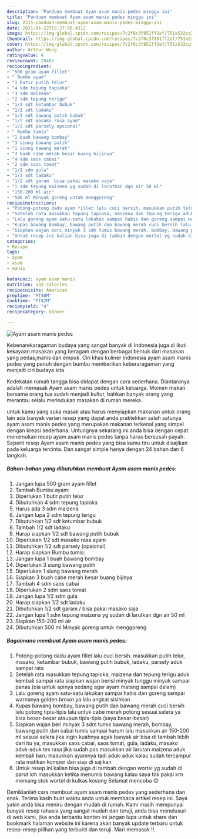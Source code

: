 ```yaml
---
description: "Panduan membuat Ayam asam manis pedes minggu ini"
title: "Panduan membuat Ayam asam manis pedes minggu ini"
slug: 2315-panduan-membuat-ayam-asam-manis-pedes-minggu-ini
date: 2021-01-22T15:37:08.431Z
image: https://img-global.cpcdn.com/recipes/7c2f6c3f851ff2ef/751x532cq70/ayam-asam-manis-pedes-foto-resep-utama.jpg
thumbnail: https://img-global.cpcdn.com/recipes/7c2f6c3f851ff2ef/751x532cq70/ayam-asam-manis-pedes-foto-resep-utama.jpg
cover: https://img-global.cpcdn.com/recipes/7c2f6c3f851ff2ef/751x532cq70/ayam-asam-manis-pedes-foto-resep-utama.jpg
author: Arthur Wong
ratingvalue: 4
reviewcount: 28405
recipeingredient:
- "500 gram ayam fillet"
- " Bumbu ayam"
- "1 butir putih telur"
- "4 sdm tepung tapioka"
- "3 sdm maizena"
- "2 sdm tepung terigu"
- "1/2 sdt ketumbar bubuk"
- "1/2 sdt ladaku"
- "1/2 sdt bawang putih bubuk"
- "1/2 sdt masako rasa ayam"
- "1/2 sdt parsely opsional"
- " Bumbu tumis"
- "1 buah bawang bombay"
- "3 siung bawang putih"
- "1 siung bawang merah"
- "3 buah cabe merah besar buang bijinya"
- "4 sdm saos cabai"
- "2 sdm saos tomat"
- "1/2 sdm gula"
- "1/2 sdt ladaku"
- "1/2 sdt garam  bisa pakai masako saja"
- "1 sdm tepung maizena yg sudah di larutkan dgn air 50 ml"
- "150-200 ml air"
- "500 ml Minyak goreng untuk menggoreng"
recipeinstructions:
- "Potong-potong dadu ayam fillet lalu cuci bersih. masukkan putih telur, masako, ketumbar bubuk, bawang putih bubuk, ladaku, parsely aduk sampai rata"
- "Setelah rata masukkan tepung tapioka, maizena dan tepung terigu aduk kembali sampai rata siapkan wajan berisi minyak tunggu minyak sampai panas (oia untuk apinya sedang agar ayam matang sampai dalam)"
- "Lalu goreng ayam satu-satu lakukan sampai habis dan goreng sampai warnanya golden brown ya lalu angkat sisihkan"
- "Kupas bawang bombay, bawang putih dan bawang merah cuci bersih lalu potong tipis-tipis lalu untuk cabe merah potong sesuai selera ya bisa besar-besar ataupun tipis-tipis (saya besar-besar)"
- "Siapkan wajan beri minyak 3 sdm tumis bawang merah, bombay, bawang putih dan cabai tumis sampai harum lalu masukkan air 150-200 ml sesuai selera jika ingin kuahnya agak banyak air bisa di tambah lebih dari itu ya, masukkan saos cabai, saos tomat, gula, ladaku, masako aduk-aduk tes rasa jika sudah pas masukkan air larutan maizena aduk kembali baru masukkan ayamnya tadi aduk-aduk kalau sudah tercampur rata matikan kompor dan siap di sajikan"
- "Untuk resep ini kalian bisa juga di tambah dengan wortel yg sudah di parut loh masukkan ketika menumis bawang kalau saya tdk pakai krn memang stok wortel di kulkas kosong Selamat mencoba 😊"
categories:
- Recipe
tags:
- ayam
- asam
- manis

katakunci: ayam asam manis 
nutrition: 133 calories
recipecuisine: American
preptime: "PT40M"
cooktime: "PT42M"
recipeyield: "4"
recipecategory: Dinner

---
```



![Ayam asam manis pedes](https://img-global.cpcdn.com/recipes/7c2f6c3f851ff2ef/751x532cq70/ayam-asam-manis-pedes-foto-resep-utama.jpg)

Kebenarekaragaman budaya yang sangat banyak di Indonesia juga di ikuti kekayaan masakan yang beragam dengan berbagai bentuk dari masakan yang pedas,manis dan empuk. Ciri khas kuliner Indonesia ayam asam manis pedes yang penuh dengan bumbu memberikan keberaragaman yang menjadi ciri budaya kita.




Kedekatan rumah tangga bisa didapat dengan cara sederhana. Diantaranya adalah memasak Ayam asam manis pedes untuk keluarga. Momen makan bersama orang tua sudah menjadi kultur, bahkan banyak orang yang merantau selalu merindukan masakan di rumah mereka.

untuk kamu yang suka masak atau harus menyiapkan makanan untuk orang lain ada banyak varian resep yang dapat anda praktekkan salah satunya ayam asam manis pedes yang merupakan makanan terkenal yang simpel dengan kreasi sederhana. Untungnya sekarang ini anda bisa dengan cepat menemukan resep ayam asam manis pedes tanpa harus bersusah payah.
Seperti resep Ayam asam manis pedes yang bisa kamu tiru untuk disajikan pada keluarga tercinta. Dan sangat simple hanya dengan 24 bahan dan 6 langkah.


<!--inarticleads1-->

##### Bahan-bahan yang dibutuhkan membuat Ayam asam manis pedes:

1. Jangan lupa 500 gram ayam fillet
1. Tambah  Bumbu ayam:
1. Diperlukan 1 butir putih telur
1. Dibutuhkan 4 sdm tepung tapioka
1. Harus ada 3 sdm maizena
1. Jangan lupa 2 sdm tepung terigu
1. Dibutuhkan 1/2 sdt ketumbar bubuk
1. Tambah 1/2 sdt ladaku
1. Harap siapkan 1/2 sdt bawang putih bubuk
1. Diperlukan 1/2 sdt masako rasa ayam
1. Dibutuhkan 1/2 sdt parsely (opsional)
1. Harap siapkan  Bumbu tumis:
1. Jangan lupa 1 buah bawang bombay
1. Diperlukan 3 siung bawang putih
1. Diperlukan 1 siung bawang merah
1. Siapkan 3 buah cabe merah besar buang bijinya
1. Tambah 4 sdm saos cabai
1. Diperlukan 2 sdm saos tomat
1. Jangan lupa 1/2 sdm gula
1. Harap siapkan 1/2 sdt ladaku
1. Dibutuhkan 1/2 sdt garam / bisa pakai masako saja
1. Jangan lupa 1 sdm tepung maizena yg sudah di larutkan dgn air 50 ml
1. Siapkan 150-200 ml air
1. Dibutuhkan 500 ml Minyak goreng untuk menggoreng




<!--inarticleads2-->

##### Bagaimana membuat  Ayam asam manis pedes:

1. Potong-potong dadu ayam fillet lalu cuci bersih. masukkan putih telur, masako, ketumbar bubuk, bawang putih bubuk, ladaku, parsely aduk sampai rata
1. Setelah rata masukkan tepung tapioka, maizena dan tepung terigu aduk kembali sampai rata siapkan wajan berisi minyak tunggu minyak sampai panas (oia untuk apinya sedang agar ayam matang sampai dalam)
1. Lalu goreng ayam satu-satu lakukan sampai habis dan goreng sampai warnanya golden brown ya lalu angkat sisihkan
1. Kupas bawang bombay, bawang putih dan bawang merah cuci bersih lalu potong tipis-tipis lalu untuk cabe merah potong sesuai selera ya bisa besar-besar ataupun tipis-tipis (saya besar-besar)
1. Siapkan wajan beri minyak 3 sdm tumis bawang merah, bombay, bawang putih dan cabai tumis sampai harum lalu masukkan air 150-200 ml sesuai selera jika ingin kuahnya agak banyak air bisa di tambah lebih dari itu ya, masukkan saos cabai, saos tomat, gula, ladaku, masako aduk-aduk tes rasa jika sudah pas masukkan air larutan maizena aduk kembali baru masukkan ayamnya tadi aduk-aduk kalau sudah tercampur rata matikan kompor dan siap di sajikan
1. Untuk resep ini kalian bisa juga di tambah dengan wortel yg sudah di parut loh masukkan ketika menumis bawang kalau saya tdk pakai krn memang stok wortel di kulkas kosong Selamat mencoba 😊




Demikianlah cara membuat ayam asam manis pedes yang sederhana dan enak. Terima kasih buat waktu anda untuk membaca artikel resep ini. Saya yakin anda bisa meniru dengan mudah di rumah. Kami masih mempunyai banyak resep rahasia yang sangat mudah dan teruji, anda bisa menelusuri di web kami, jika anda terbantu konten ini jangan lupa untuk share dan bookmark halaman website ini karena akan banyak update terbaru untuk resep-resep pilihan yang terbukti dan teruji. Mari memasak !!. 
